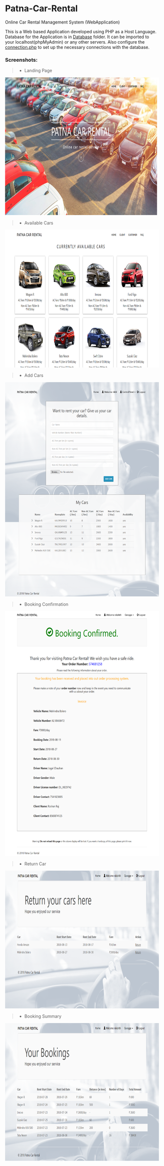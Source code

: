 # Patna-Car-Rental
Online Car Rental Management System (WebApplication)

This is a Web based Application developed using PHP as a Host Language. Database for the Application is in [Database](https://github.com/roshan139154/Patna-Car-Rental/tree/master/Database) folder. It can be imported to your localhost(phpMyAdmin) or any other servers. Also configure the [connection.php](https://github.com/roshan139154/Patna-Car-Rental/blob/master/connection.php) to set up the necessary connections with the database.

### Screenshots:
> - Landing Page
<img src="/Screenshots/index.jpg" width="800" height="450" alt="landing_page"/>

> - Available Cars
<img src="/Screenshots/available_cars.png" width="800" height="450" alt="available_cars"/>

> - Add Cars
<img src="/Screenshots/add_car.png" width="800" height="700" alt="add_car"/>

> - Booking Confirmation
<img src="/Screenshots/booking_confirmation.png" width="800" height="800" alt="booking_confirm"/>

> - Return Car
<img src="/Screenshots/return_car.png" width="800" height="450" alt="return_car"/>

> - Booking Summary
<img src="/Screenshots/bookings.png" width="800" height="450" alt="booking_summary"/>
